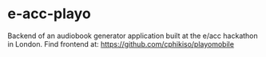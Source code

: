 # e-acc-playo

Backend of an audiobook generator application built at the e/acc hackathon in London.
Find frontend at: https://github.com/cphikiso/playomobile